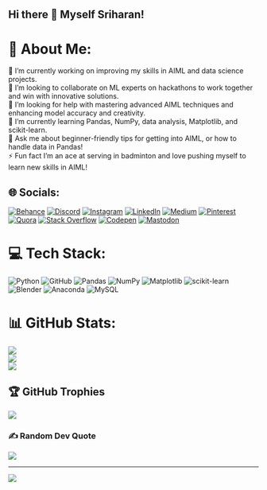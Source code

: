 ## Hi there 👋 Myself Sriharan!
# 💫 About Me:
🔭 I’m currently working on improving my skills in AIML and data science projects.<br>👯 I’m looking to collaborate on ML experts on hackathons to work together and win with innovative solutions.<br>🤝 I’m looking for help with mastering advanced AIML techniques and enhancing model accuracy and creativity.<br>🌱 I’m currently learning Pandas, NumPy, data analysis, Matplotlib, and scikit-learn.<br>💬 Ask me about beginner-friendly tips for getting into AIML, or how to handle data in Pandas!<br>⚡ Fun fact I’m an ace at serving in badminton and love pushing myself to learn new skills in AIML!


## 🌐 Socials:
[![Behance](https://img.shields.io/badge/Behance-1769ff?logo=behance&logoColor=white)](https://www.behance.net/sriharanrajesh) [![Discord](https://img.shields.io/badge/Discord-%237289DA.svg?logo=discord&logoColor=white)](https://discord.gg/https://discord.gg/UpmMrfqz) [![Instagram](https://img.shields.io/badge/Instagram-%23E4405F.svg?logo=Instagram&logoColor=white)](https://instagram.com/malfoy_1218) [![LinkedIn](https://img.shields.io/badge/LinkedIn-%230077B5.svg?logo=linkedin&logoColor=white)](https://www.linkedin.com/in/sriharan-rajesh-329844319/) [![Medium](https://img.shields.io/badge/Medium-12100E?logo=medium&logoColor=white)](https://medium.com/@sriharanrajesh22) [![Pinterest](https://img.shields.io/badge/Pinterest-%23E60023.svg?logo=Pinterest&logoColor=white)](https://in.pinterest.com/sriharanrajesh/) [![Quora](https://img.shields.io/badge/Quora-%23B92B27.svg?logo=Quora&logoColor=white)](https://www.quora.com/profile/Sriharan-Rajesh) [![Stack Overflow](https://img.shields.io/badge/-Stackoverflow-FE7A16?logo=stack-overflow&logoColor=white)](https://stackoverflow.com/users/28208166/sriharan-rajesh) [![Codepen](https://img.shields.io/badge/Codepen-000000?style=for-the-badge&logo=codepen&logoColor=white)](https://codepen.io/Sriharan-Rajesh) [![Mastodon](https://img.shields.io/badge/-MASTODON-%232B90D9?style=for-the-badge&logo=mastodon&logoColor=white)](https://mastodon.social/@_SriharanRajesh) 

# 💻 Tech Stack:
![Python](https://img.shields.io/badge/python-3670A0?style=for-the-badge&logo=python&logoColor=ffdd54) ![GitHub](https://img.shields.io/badge/github-%23121011.svg?style=for-the-badge&logo=github&logoColor=white) ![Pandas](https://img.shields.io/badge/pandas-%23150458.svg?style=for-the-badge&logo=pandas&logoColor=white) ![NumPy](https://img.shields.io/badge/numpy-%23013243.svg?style=for-the-badge&logo=numpy&logoColor=white) ![Matplotlib](https://img.shields.io/badge/Matplotlib-%23ffffff.svg?style=for-the-badge&logo=Matplotlib&logoColor=black) ![scikit-learn](https://img.shields.io/badge/scikit--learn-%23F7931E.svg?style=for-the-badge&logo=scikit-learn&logoColor=white) ![Blender](https://img.shields.io/badge/blender-%23F5792A.svg?style=for-the-badge&logo=blender&logoColor=white) ![Anaconda](https://img.shields.io/badge/Anaconda-%2344A833.svg?style=for-the-badge&logo=anaconda&logoColor=white) ![MySQL](https://img.shields.io/badge/mysql-4479A1.svg?style=for-the-badge&logo=mysql&logoColor=white) 
# 📊 GitHub Stats:
![](https://github-readme-stats.vercel.app/api?username=Skogz22&theme=dark&hide_border=false&include_all_commits=false&count_private=false)<br/>
![](https://github-readme-streak-stats.herokuapp.com/?user=Skogz22&theme=dark&hide_border=false)<br/>
![](https://github-readme-stats.vercel.app/api/top-langs/?username=Skogz22&theme=dark&hide_border=false&include_all_commits=false&count_private=false&layout=compact)

## 🏆 GitHub Trophies
![](https://github-profile-trophy.vercel.app/?username=Skogz22&theme=radical&no-frame=false&no-bg=false&margin-w=4)

### ✍️ Random Dev Quote
![](https://quotes-github-readme.vercel.app/api?type=horizontal&theme=radical)



---
[![](https://visitcount.itsvg.in/api?id=Skogz22&icon=0&color=11)](https://visitcount.itsvg.in)

